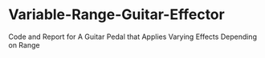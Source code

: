 # Variable-Range-Guitar-Effector
Code and Report for A Guitar Pedal that Applies Varying Effects Depending on Range
